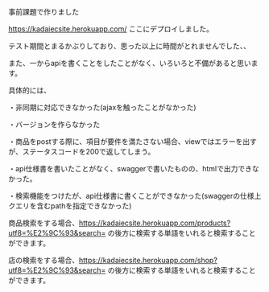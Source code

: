 事前課題で作りました

https://kadaiecsite.herokuapp.com/
ここにデプロイしました。

テスト期間とまるかぶりしており、思った以上に時間がとれませんでした、、

また、一からapiを書くことをしたことがなく、いろいろと不備があると思います。

具体的には、

・非同期に対応できなかった(ajaxを触ったことがなかった)

・バージョンを作らなかった

・商品をpostする際に、項目が要件を満たさない場合、viewではエラーを出すが、ステータスコードを200で返してしまう。

・api仕様書を書いたことがなく、swaggerで書いたものの、htmlで出力できなかった。

・検索機能をつけたが、api仕様書に書くことができなかった(swaggerの仕様上クエリを含むpathを指定できなかった)

商品検索をする場合、https://kadaiecsite.herokuapp.com/products?utf8=%E2%9C%93&search=
の後方に検索する単語をいれると検索することができます。

店の検索をする場合、https://kadaiecsite.herokuapp.com/shop?utf8=%E2%9C%93&search=
の後方に検索する単語をいれると検索することができます。
